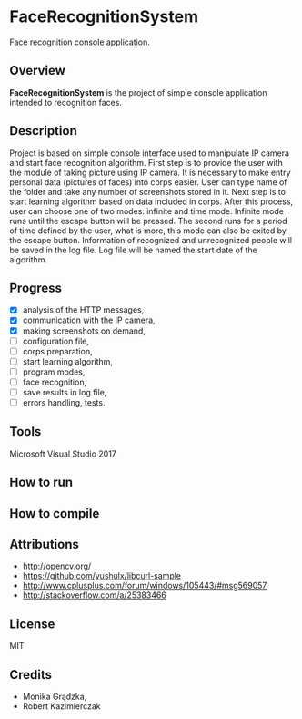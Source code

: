 # FaceRecognitionSystem
Face recognition console application.

## Overview
**FaceRecognitionSystem** is the project of simple console application intended to recognition faces.

## Description
Project is based on simple console interface used to manipulate IP camera and start face recognition algorithm. First step is to provide the user with the module of taking picture using IP camera. It is necessary to make entry personal data (pictures of faces) into corps easier. User can type name of the folder and take any number of screenshots stored in it. Next step is to start learning algorithm based on data included in corps. After this process, user can choose one of two modes: infinite and time mode. Infinite mode runs until the escape button will be pressed. The second runs for a period of time defined by the user, what is more, this mode can also be exited by the escape button. Information of recognized and unrecognized people will be saved in the log file. Log file will be named the start date of the algorithm.


## Progress
- [x] analysis of the HTTP messages,
- [x] communication with the IP camera,
- [x] making screenshots on demand,
- [ ] configuration file,
- [ ] corps preparation,
- [ ] start learning algorithm,
- [ ] program modes,
- [ ] face recognition,
- [ ] save results in log file,
- [ ] errors handling, tests.

## Tools
Microsoft Visual Studio 2017

## How to run

## How to compile

## Attributions
* http://opencv.org/
* https://github.com/yushulx/libcurl-sample
* http://www.cplusplus.com/forum/windows/105443/#msg569057
* http://stackoverflow.com/a/25383466

## License
MIT

## Credits
* Monika Grądzka,
* Robert Kazimierczak
